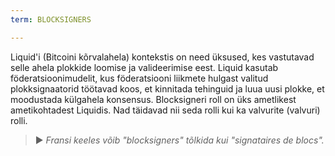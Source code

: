 ```yaml
---
term: BLOCKSIGNERS

---
```

Liquid'i (Bitcoini kõrvalahela) kontekstis on need üksused, kes vastutavad selle ahela plokkide loomise ja valideerimise eest. Liquid kasutab föderatsioonimudelit, kus föderatsiooni liikmete hulgast valitud plokksignaatorid töötavad koos, et kinnitada tehinguid ja luua uusi plokke, et moodustada külgahela konsensus. Blocksigneri roll on üks ametlikest ametikohtadest Liquidis. Nad täidavad nii seda rolli kui ka valvurite (valvuri) rolli.

> ► *Fransi keeles võib "blocksigners" tõlkida kui "signataires de blocs".*